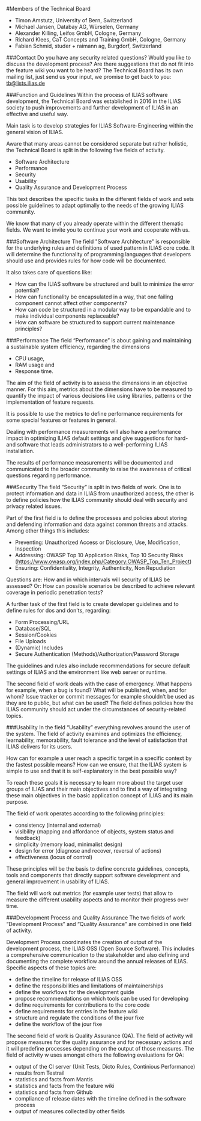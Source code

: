 #Members of the Technical Board

* Timon Amstutz, University of Bern, Switzerland
* Michael Jansen, Databay AG, Würselen, Germany
* Alexander Killing, Leifos GmbH, Cologne, Germany
* Richard Klees, CaT Concepts and Training GmbH, Cologne, Germany
* Fabian Schmid, studer + raimann ag, Burgdorf, Switzerland

###Contact
Do you have any security related questions? Would you like to discuss the development process? Are there suggestions that do not fit into the feature wiki you want to be heard? The Technical Board has its own mailing list, just send us your input, we promise to get back to you: tb@lists.ilias.de

###Function and Guidelines
Within the process of ILIAS software development, the Technical Board was established in 2016 in the ILIAS society to push improvements and further development of ILIAS in an effective and useful way.
 
Main task is to develop strategies for ILIAS Software-Engineering within the general vision of ILIAS.
 
Aware that many areas cannot be considered separate but rather holistic, the Technical Board is split in the following five fields of activity.
 
* Software Architecture
* Performance
* Security
* Usability
* Quality Assurance and Development Process
 
This text describes the specific tasks in the different fields of work and sets possible guidelines to adapt optimally to the needs of the growing ILIAS community.
 
We know that many of you already operate within the different thematic fields. We want to invite you to continue your work and cooperate with us.

###Software Architecture
The field "Software Architecture" is responsible for the underlying
rules and definitions of used pattern in ILIAS core code. It will determine the functionality of programming languages that developers should use and provides rules for how code will be documented.
 
It also takes care of questions like:
 
* How can the ILIAS software be structured and built to minimize the error potential?
* How can functionality be encapsulated in a way, that one failing component cannot affect other components?
* How can code be structured in a modular way to be expandable and to make individual components replaceable?
* How can software be structured to support current maintenance principles?

###Performance
The field “Performance” is about gaining and maintaining a sustainable system efficiency, regarding the dimensions
 
* CPU usage,
* RAM usage and
* Response time.
 
The aim of the field of activity is to assess the dimensions in an objective manner. For this aim, metrics about the dimensions have to be measured to quantify the impact of various decisions like using libraries, patterns or the implementation of feature requests.
 
It is possible to use the metrics to define performance requirements for some special features or features in general.
 
Dealing with performance measurements will also have a performance impact in optimizing ILIAS default settings and give suggestions for hard- and software that leads administrators to a well-performing ILIAS installation.
 
The results of performance measurements will be documented and communicated to the broader community to raise the awareness of critical questions regarding performance.

###Security
The field “Security” is split in two fields of work. One is to protect information and data in ILIAS from unauthorized access, the other is to define policies how the ILIAS community should deal with security and privacy related issues.
 
Part of the first field is to define the processes and policies about storing and defending information and data against common threats and attacks. Among other things this includes:
 
* Preventing: Unauthorized Access or Disclosure, Use, Modification, Inspection
* Addressing: OWASP Top 10 Application Risks, Top 10 Security Risks (https://www.owasp.org/index.php/Category:OWASP_Top_Ten_Project)
* Ensuring: Confidentiality, Integrity, Authenticity, Non Repudiation

 
Questions are: How and in which intervals will security of ILIAS be assessed? Or: How can possible scenarios be described to achieve relevant coverage in periodic penetration tests?
 
A further task of the first field is to create developer guidelines and to define rules for dos and don'ts, regarding:
 
* Form Processing/URL
* Database/SQL
* Session/Cookies
* File Uploads
* (Dynamic) Includes
* Secure Authentication (Methods)/Authorization/Password Storage
 
The guidelines and rules also include recommendations for secure default settings of ILIAS and the environment like web server or runtime.
 
The second field of work deals with the case of emergency. What happens for example, when a bug is found? What will be published, when, and for whom? Issue tracker or commit messages for example shouldn’t be used as they are to public, but what can be used? The field defines policies how the ILIAS community should act under the circumstances of security-related topics.

###Usability
In the field “Usability” everything revolves around the user of the system. The field of activity examines and optimizes the efficiency, learnability, memorability, fault tolerance and the level of satisfaction that ILIAS delivers for its users.
 
How can for example a user reach a specific target in a specific context by the fastest possible means? How can we ensure, that the ILIAS system is simple to use and that it is self-explanatory in the best possible way?
 
To reach these goals it is necessary to learn more about the target user groups of ILIAS and their main objectives and to find a way of integrating these main objectives in the basic application concept of ILIAS and its main purpose.
 
The field of work operates according to the following principles:
 
* consistency (internal and external)
* visibility (mapping and affordance of objects, system status and feedback)
* simplicity (memory load, minimalist design)
* design for error (diagnose and recover, reversal of actions)
* effectiveness (locus of control)
 
These principles will be the basis to define concrete guidelines, concepts, tools and components that directly support software development and general improvement in usability of ILIAS.
 
The field will work out metrics (for example user tests) that allow to measure the different usability aspects and to monitor their progress over time.

###Development Process and Quality Assurance
The two fields of work “Development Process” and “Quality Assurance” are combined in one field of activity.
 
Development Process coordinates the creation of output of the development process, the ILIAS OSS (Open Source Software). This includes a comprehensive communication to the stakeholder and also defining and documenting the complete workflow around the annual releases of ILIAS. Specific aspects of these topics are:
 
* define the timeline for release of ILIAS OSS
* define the responsibilities and limitations of maintainerships
* define the workflows for the development guide
* propose recommendations on which tools can be used for developing
* define requirements for contributions to the core code
* define requirements for entries in the feature wiki
* structure and regulate the conditions of the jour fixe
* define the workflow of the jour fixe
 
The second field of work is Quality Assurance (QA). The field of activity will propose measures for the quality assurance and for necessary actions and it will predefine processes depending on the output of those measures. The field of activity w uses amongst others the following evaluations for QA:
 
* output of the CI server (Unit Tests, Dicto Rules, Continious Performance)
* results from Testrail
* statistics and facts from Mantis
* statistics and facts from the feature wiki
* statistics and facts from Github
* compliance of release dates with the timeline defined in the software process
* output of measures collected by other fields
